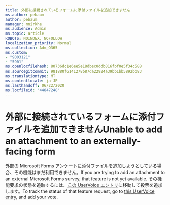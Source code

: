 ```yaml
---
title: 外部に接続されているフォームに添付ファイルを追加できません
ms.author: pebaum
author: pebaum
manager: mnirkhe
ms.audience: Admin
ms.topic: article
ROBOTS: NOINDEX, NOFOLLOW
localization_priority: Normal
ms.collection: Adm_O365
ms.custom:
- "9003121"
- "5901"
ms.openlocfilehash: 80736dc1e6ee5e18dbec0ddb816fbf0e5f34c588
ms.sourcegitcommit: 981880f6141278b87da22924a39bb1bb5892bb83
ms.translationtype: MT
ms.contentlocale: ja-JP
ms.lasthandoff: 06/22/2020
ms.locfileid: "44847248"
---
```

# <a name="unable-to-add-an-attachment-to-an-externally-facing-form"></a><span data-ttu-id="0ba95-102">外部に接続されているフォームに添付ファイルを追加できません</span><span class="sxs-lookup"><span data-stu-id="0ba95-102">Unable to add an attachment to an externally-facing form</span></span>

<span data-ttu-id="0ba95-103">外部の Microsoft Forms アンケートに添付ファイルを追加しようとしている場合、その機能はまだ利用できません。</span><span class="sxs-lookup"><span data-stu-id="0ba95-103">If you are trying to add an attachment to an external Microsoft Forms survey, that feature is not yet available.</span></span> <span data-ttu-id="0ba95-104">その機能要求の状態を追跡するには、[この UserVoice エントリ](https://go.microsoft.com/fwlink/?linkid=2133069)に移動して投票を追加します。</span><span class="sxs-lookup"><span data-stu-id="0ba95-104">To track the status of that feature request, go to [this UserVoice entry](https://go.microsoft.com/fwlink/?linkid=2133069), and add your vote.</span></span>
